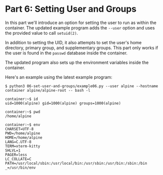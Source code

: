 # Part 6: Setting User and Groups

In this part we'll introduce an option for setting the user to run as within the
container. The updated example program adds the `--user` option and uses the
provided value to call `setuid(2)`.

In addition to setting the UID, it also attempts to set the user's home
directory, primary group, and supplementary groups. This part only works if the
user is found in the `passwd` database inside the container.

The updated program also sets up the environment variables inside the container.

Here's an example using the latest example program:

    $ python3 06-set-user-and-groups/example06.py --user alpine --hostname container alpine/alpine-root -- bash -l

    container:~$ id
    uid=1000(alpine) gid=1000(alpine) groups=1000(alpine)

    container:~$ pwd
    /home/alpine

    container:~$ env
    CHARSET=UTF-8
    PWD=/home/alpine
    HOME=/home/alpine
    LANG=C.UTF-8
    TERM=xterm-kitty
    SHLVL=1
    PAGER=less
    LC_COLLATE=C
    PATH=/usr/local/sbin:/usr/local/bin:/usr/sbin:/usr/bin:/sbin:/bin
    _=/usr/bin/env
